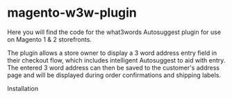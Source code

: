 # magento-w3w-plugin

Here you will find the code for the what3words Autosuggest plugin for use on Magento 1 & 2 storefronts.

The plugin allows a store owner to display a 3 word address entry field in their checkout flow, which includes intelligent Autosuggest to aid with entry.
The entered 3 word address can then be saved to the customer's address page and will be displayed during order confirmations and shipping labels.

Installation
